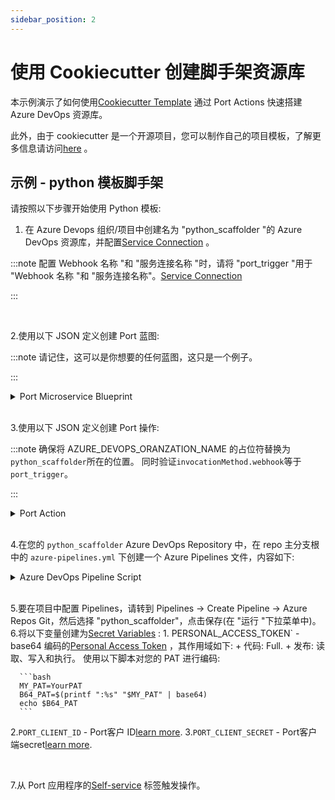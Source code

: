 ```yaml
---
sidebar_position: 2
---
```


# 使用 Cookiecutter 创建脚手架资源库

本示例演示了如何使用[Cookiecutter Template](https://www.cookiecutter.io/templates) 通过 Port Actions 快速搭建 Azure DevOps 资源库。

此外，由于 cookiecutter 是一个开源项目，您可以制作自己的项目模板，了解更多信息请访问[here](https://cookiecutter.readthedocs.io/en/2.0.2/tutorials.html#create-your-very-own-cookiecutter-project-template) 。

## 示例 - python 模板脚手架

请按照以下步骤开始使用 Python 模板: 

1. 在 Azure Devops 组织/项目中创建名为 "python_scaffolder "的 Azure DevOps 资源库，并配置[Service Connection](/create-self-service-experiences/setup-backend/azure-pipeline#define-incoming-webhook-in-azure) 。

:::note 配置 Webhook 名称 "和 "服务连接名称 "时，请将 "port_trigger "用于 "Webhook 名称 "和 "服务连接名称"。[Service Connection](https://learn.microsoft.com/en-us/azure/devops/pipelines/library/service-endpoints?view=azure-devops&amp;tabs=yaml)

:::

<br/>

2.使用以下 JSON 定义创建 Port 蓝图: 

:::note 请记住，这可以是你想要的任何蓝图，这只是一个例子。

:::

<details>
  <summary>Port Microservice Blueprint</summary>

```json showLineNumbers
{
  "identifier": "microservice",
  "title": "Microservice",
  "icon": "Microservice",
  "schema": {
    "properties": {
      "description": {
        "title": "Description",
        "type": "string"
      },
      "url": {
        "title": "URL",
        "format": "url",
        "type": "string"
      }
    },
    "required": []
  },
  "mirrorProperties": {},
  "calculationProperties": {},
  "relations": {}
}
```

</details>
<br/>

3.使用以下 JSON 定义创建 Port 操作: 

:::note 确保将 AZURE_DEVOPS_ORANZATION_NAME 的占位符替换为`python_scaffolder`所在的位置。 同时验证`invocationMethod.webhook`等于`port_trigger`。

:::

<details>
  <summary>Port Action</summary>

```json showLineNumbers
[
  {
    "identifier": "azure_scaffolder",
    "title": "Azure Scaffolder",
    "icon": "Azure",
    "userInputs": {
      "properties": {
        "service_name": {
          "icon": "DefaultProperty",
          "title": "Service Name",
          "type": "string",
          "description": "Name of the service to scaffold"
        },
        "azure_organization": {
          "icon": "DefaultProperty",
          "title": "Azure Organization",
          "type": "string",
          "description": "Your Azure DevOps organization name"
        },
        "azure_project": {
          "icon": "DefaultProperty",
          "title": "Azure Project",
          "type": "string",
          "description": "Your Azure DevOps project name"
        },
        "description": {
          "icon": "DefaultProperty",
          "title": "Description",
          "type": "string",
          "description": "Service description"
        }
      },
      "required": ["service_name"],
      "order": [
        "service_name",
        "azure_organization",
        "azure_project",
        "description"
      ]
    },
    "invocationMethod": {
      "type": "AZURE-DEVOPS",
      "webhook": "port_trigger",
      "org": "<AZURE_DEVOPS_ORANZATION_NAME>"
    },
    "trigger": "CREATE",
    "requiredApproval": false
  }
]
```

</details>
<br/>

4.在您的 `python_scaffolder` Azure DevOps Repository 中，在 repo 主分支根中的 `azure-pipelines.yml` 下创建一个 Azure Pipelines 文件，内容如下: 

<details>
<summary>Azure DevOps Pipeline Script</summary>

```yml showLineNumbers
trigger: none

pool:
  vmImage: "ubuntu-latest"

variables:
  RUN_ID: "${{ parameters.port_trigger.context.runId }}"
  BLUEPRINT_ID: "${{ parameters.port_trigger.context.blueprint }}"
  SERVICE_NAME: "${{ parameters.port_trigger.payload.properties.service_name }}"
  DESCRIPTION: "${{ parameters.port_trigger.payload.properties.description }}"
  AZURE_ORGANIZATION: "${{ parameters.port_trigger.payload.properties.azure_organization }}"
  AZURE_PROJECT: "${{ parameters.port_trigger.payload.properties.azure_project }}"
  # PERSONAL_ACCESS_TOKEN: $(PERSONAL_ACCESS_TOKEN) // set up PERSONAL_ACCESS_TOKEN as a sercet variable

resources:
  webhooks:
    - webhook: port_trigger
      connection: port_trigger

stages:
  - stage: fetch_port_access_token
    jobs:
      - job: fetch_port_access_token
        steps:
          - script: |
              sudo apt-get update
              sudo apt-get install -y jq
          - script: |
              accessToken=$(curl -X POST \
                    -H 'Content-Type: application/json' \
                    -d '{"clientId": "$(PORT_CLIENT_ID)", "clientSecret": "$(PORT_CLIENT_SECRET)"}' \
                    -s 'https://api.getport.io/v1/auth/access_token' | jq -r '.accessToken')
              echo "##vso[task.setvariable variable=accessToken;isOutput=true]$accessToken"
            displayName: Fetch Access Token and Run ID
            name: getToken

  - stage: scaffold
    dependsOn:
      - fetch_port_access_token
    jobs:
      - job: scaffold
        variables:
          COOKIECUTTER_TEMPLATE_URL: "https://github.com/brettcannon/python-azure-web-app-cookiecutter"
        steps:
          - script: |
              sudo apt-get update
              sudo apt-get install -y jq
              sudo pip install cookiecutter -q
          - script: |
              # Create the repository
              PROJECT_ID=$(curl -X GET "https://dev.azure.com/${{ variables.AZURE_ORGANIZATION }}/_apis/projects/${{ variables.AZURE_PROJECT }}?api-version=7.0" \
              -H "Authorization: Basic $(PERSONAL_ACCESS_TOKEN)" \
              -H "Content-Type: application/json" \
              -H "Content-Length: 0" | jq .id)

              if [[ -z "$PROJECT_ID" ]]; then
                echo "Failed to fetch Azure Devops Project ID."
                exit 1
              fi

              PAYLOAD='{"name":"${{ variables.SERVICE_NAME }}","project":{"id":'$PROJECT_ID'}}'

              CREATE_REPO_RESPONSE=$(curl -X POST "https://dev.azure.com/${{ variables.AZURE_ORGANIZATION }}/_apis/git/repositories?api-version=7.0" \
              -H "Authorization: Basic $(PERSONAL_ACCESS_TOKEN)" \
              -H "Content-Type: application/json" \
              -d $PAYLOAD)

              PROJECT_URL=$(echo $CREATE_REPO_RESPONSE | jq -r .webUrl)

              if [[ -z "$PROJECT_URL" ]]; then
                echo "Failed to create Azure Devops repository."
                exit 1
              fi

              echo "##vso[task.setvariable variable=PROJECT_URL;isOutput=true]$PROJECT_URL"

              cat <<EOF > cookiecutter.yaml
              default_context:
                site_name: "${{ variables.SERVICE_NAME }}"
                python_version: "3.6.0"
              EOF
              cookiecutter $COOKIECUTTER_TEMPLATE_URL --no-input --config-file cookiecutter.yaml --output-dir scaffold_out

              echo "Initializing new repository..."
              git config --global user.email "scaffolder@email.com"
              git config --global user.name "Mighty Scaffolder"
              git config --global init.defaultBranch "main"

              cd "scaffold_out/${{ variables.SERVICE_NAME }}"
              git init
              git add .
              git commit -m "Initial commit"
              decoded_pat=$(echo $(PERSONAL_ACCESS_TOKEN) | base64 -d)
              git remote add origin https://$decoded_pat@dev.azure.com/${{ variables.AZURE_ORGANIZATION }}/${{ variables.AZURE_PROJECT }}/_git/${{ variables.SERVICE_NAME }}
              git push -u origin --all
            name: scaffold

  - stage: upsert_entity
    dependsOn:
      - fetch_port_access_token
      - scaffold
    jobs:
      - job: upsert_entity
        variables:
          accessToken: $[ stageDependencies.fetch_port_access_token.fetch_port_access_token.outputs['getToken.accessToken'] ]
          PROJECT_URL: $[ stageDependencies.scaffold.scaffold.outputs['scaffold.PROJECT_URL'] ]
        steps:
          - script: |
              sudo apt-get update
              sudo apt-get install -y jq
          - script: |
              curl -X POST \
                -H 'Content-Type: application/json' \
                -H 'Authorization: Bearer $(accessToken)' \
                -d '{
                    "identifier": "${{ variables.SERVICE_NAME }}",
                    "title": "${{ variables.SERVICE_NAME }}",
                    "properties": {"description":"${{ variables.DESCRIPTION }}","url":"$(PROJECT_URL)" },
                    "relations": {}
                  }' \
                "https://api.getport.io/v1/blueprints/${{ variables.BLUEPRINT_ID }}/entities?upsert=true&run_id=${{ variables.RUN_ID }}&create_missing_related_entities=true"

  - stage: update_run_status
    dependsOn:
      - upsert_entity
      - fetch_port_access_token
      - scaffold
    jobs:
      - job: update_run_status
        variables:
          accessToken: $[ stageDependencies.fetch_port_access_token.fetch_port_access_token.outputs['getToken.accessToken'] ]
          PROJECT_URL: $[ stageDependencies.scaffold.scaffold.outputs['scaffold.PROJECT_URL'] ]
        steps:
          - script: |
              sudo apt-get update
              sudo apt-get install -y jq
          - script: |
              curl -X PATCH \
                -H 'Content-Type: application/json' \
                -H 'Authorization: Bearer $(accessToken)' \
                -d '{"status":"SUCCESS", "message": {"run_status": "Scaffold ${{ variables.SERVICE_NAME }} finished successfully!\\n Project URL: $(PROJECT_URL)" }}' \
                "https://api.getport.io/v1/actions/runs/${{ variables.RUN_ID }}"

  - stage: update_run_status_failed
    dependsOn:
      - upsert_entity
      - fetch_port_access_token
      - scaffold
    condition: failed()
    jobs:
      - job: update_run_status_failed
        variables:
          accessToken: $[ stageDependencies.fetch_port_access_token.fetch_port_access_token.outputs['getToken.accessToken'] ]
        steps:
          - script: |
              curl -X PATCH \
                -H 'Content-Type: application/json' \
                -H 'Authorization: Bearer $(accessToken)' \
                -d '{"status":"FAILURE", "message": {"run_status": "Scaffold ${{ variables.SERVICE_NAME }} failed" }}' \
                "https://api.getport.io/v1/actions/runs/${{ variables.RUN_ID }}"
```

</details>
<br/>

5.要在项目中配置 Pipelines，请转到 Pipelines -> Create Pipeline -> Azure Repos Git，然后选择 "python_scaffolder"，点击保存(在 "运行 "下拉菜单中)。
   <br/>
6.将以下变量创建为[Secret Variables](https://learn.microsoft.com/en-us/azure/devops/pipelines/process/set-secret-variables?view=azure-devops&amp;tabs=yaml%2Cbash) : 
    1. PERSONAL_ACCESS_TOKEN` - base64 编码的[Personal Access Token](https://learn.microsoft.com/en-us/azure/devops/organizations/accounts/use-personal-access-tokens-to-authenticate?view=azure-devops&amp;tabs=Windows) ，其作用域如下: 
        + 代码: Full.
        + 发布: 读取、写入和执行。
        使用以下脚本对您的 PAT 进行编码: 


      ```bash
      MY_PAT=YourPAT
      B64_PAT=$(printf ":%s" "$MY_PAT" | base64)
      echo $B64_PAT
      ```


2.`PORT_CLIENT_ID` - Port客户 ID[learn more](/build-your-software-catalog/sync-data-to-catalog/api/#get-api-token).
3.`PORT_CLIENT_SECRET` - Port客户端secret[learn more](/build-your-software-catalog/sync-data-to-catalog/api/#get-api-token).

<br/>

7.从 Port 应用程序的[Self-service](https://app.getport.io/self-serve) 标签触发操作。

